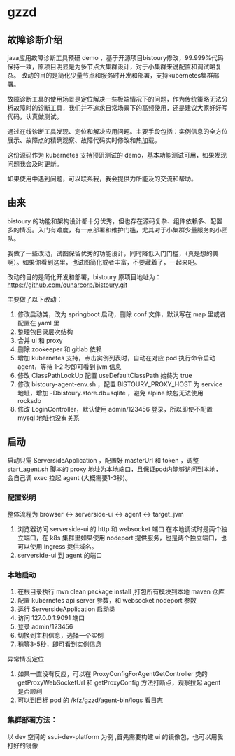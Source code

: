 # gzzd 

## 故障诊断介绍

java应用故障诊断工具预研 demo ，基于开源项目bistoury修改，99.999%代码保持一致，原项目明显是为多节点大集群设计，对于小集群来说配置和调试略复杂。
改动的目的是简化少量节点和服务时开发和部署，支持kubernetes集群部署。

故障诊断工具的使用场景是定位解决一些极端情况下的问题，作为传统策略无法分析故障时的诊断工具，我们并不追求日常场景下的高频使用，还是建议大家好好写代码，认真做测试。

通过在线诊断工具发现、定位和解决应用问题。主要手段包括：实例信息的全方位展示、故障点的精确观察、故障代码实时修改和热加载。

这份源码作为 kubernetes 支持预研测试的 demo，基本功能测试可用，如果发现问题我会及时更新。

如果使用中遇到问题，可以联系我，我会提供力所能及的交流和帮助。

## 由来
bistoury 的功能和架构设计都十分优秀，但也存在源码复杂、组件依赖多、配置多的情况。入门有难度，有一点部署和维护门槛，尤其对于小集群少量服务的小团队。

我做了一些改动，试图保留优秀的功能设计，同时降低入门门槛，（真是想的美啊）。如果你看到这里，也试图简化或者丰富，不要藏着了，一起来吧。

改动的目的是简化开发和部署，bistoury 原项目地址为： https://github.com/qunarcorp/bistoury.git

主要做了以下改动：
1. 修改启动类，改为 springboot 启动，删除 conf 文件，默认写在 map 里或者配置在 yaml 里
2. 整理包目录层次结构
3. 合并 ui 和 proxy 
4. 删除 zookeeper 和 gitlab 依赖
5. 增加 kubernetes 支持，点击实例列表时，自动在对应 pod 执行命令启动 agent，等待 1-2 秒即可看到 jvm 信息
6. 修改 ClassPathLookUp 配置 useDefaultClassPath 始终为 true
7. 修改 bistoury-agent-env.sh ，配置 BISTOURY_PROXY_HOST 为 service 地址，增加 -Dbistoury.store.db=sqlite ，避免 alpine 缺包无法使用 rocksdb
8. 修改 LoginController，默认使用 admin/123456 登录，所以即使不配置 mysql 地址也没有关系

## 启动

启动只需 ServersideApplication ，配置好 masterUrl 和 token ，调整 start_agent.sh 脚本的 proxy 地址为本地端口，且保证pod内能够访问到本地，会自己调 exec 拉起 agent (大概需要1-3秒)。

### 配置说明
整体流程为
browser <-> serverside-ui <-> agent <-> target_jvm

1. 浏览器访问 serverside-ui 的 http 和 websocket 端口
在本地调试时是两个独立端口，在 k8s 集群里如果使用 nodeport 提供服务，也是两个独立端口，也可以使用 Ingress 提供域名。
2. serverside-ui 到 agent 的端口 


### 本地启动
1. 在根目录执行 mvn clean package install ,打包所有模块到本地 maven 仓库
2. 配置 kubernetes api server 参数，和 websocket nodeport 参数
3. 运行 ServersideApplication 启动类
4. 访问 127.0.0.1:9091 端口
5. 登录 admin/123456
6. 切换到主机信息，选择一个实例
7. 稍等3-5秒，即可看到实例信息 

异常情况定位
1. 如果一直没有反应，可以在 ProxyConfigForAgentGetController 类的 getProxyWebSocketUrl 和 getProxyConfig 方法打断点，观察拉起 agent 是否顺利
2. 可以到目标 pod 的 /kfz/gzzd/agent-bin/logs 看日志


### 集群部署方法：

以 dev 空间的 ssui-dev-platform 为例 ,首先需要构建 ui 的镜像包，也可以用我打好的镜像


  
